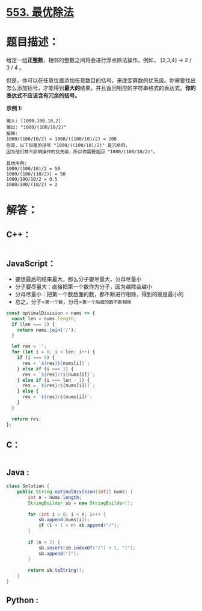 # [553. 最优除法](https://leetcode-cn.com/problems/optimal-division/)

# 题目描述：

给定一组**正整数**，相邻的整数之间将会进行浮点除法操作。例如， [2,3,4] -> 2 / 3 / 4 。

但是，你可以在任意位置添加任意数目的括号，来改变算数的优先级。你需要找出怎么添加括号，才能得到**最大的**结果，并且返回相应的字符串格式的表达式。**你的表达式不应该含有冗余的括号。**



**示例 1:**

```
输入: [1000,100,10,2]
输出: "1000/(100/10/2)"
解释:
1000/(100/10/2) = 1000/((100/10)/2) = 200
但是，以下加粗的括号 "1000/((100/10)/2)" 是冗余的，
因为他们并不影响操作的优先级，所以你需要返回 "1000/(100/10/2)"。

其他用例:
1000/(100/10)/2 = 50
1000/(100/(10/2)) = 50
1000/100/10/2 = 0.5
1000/100/(10/2) = 2
```




# 解答：

## C++：

```cpp

```

## JavaScript：

- 要想最后的结果最大，那么分子要尽量大，分母尽量小
- 分子要尽量大：直接把第一个数作为分子，因为越除会越小
- 分母尽量小：把第一个数后面的数，都不断进行相除，得到的就是最小的
- 总之，分子=`第一个数`，分母=`第一个后面的数不断相除`

```javascript
const optimalDivision = nums => {
  const len = nums.length;
  if (len === 2) {
    return nums.join('/');
  }

  let res = '';
  for (let i = 0; i < len; i++) {
    if (i === 0) {
      res = `${res}${nums[i]}`;
    } else if (i === 1) {
      res = `${res}/(${nums[i]}`;
    } else if (i === len - 1) {
      res = `${res}/${nums[i]})`;
    } else {
      res = `${res}/${nums[i]}`;
    }
  }

  return res;
};
```

## C：

```c

```

## Java :
```java
class Solution {
    public String optimalDivision(int[] nums) {
        int n = nums.length;
        StringBuilder sb = new StringBuilder();
        
        for (int i = 0; i < n; i++) {
            sb.append(nums[i]);
            if (i + 1 < n) sb.append("/");
        }
        
        if (n > 2) {
            sb.insert(sb.indexOf("/") + 1, "(");
            sb.append(")");
        }
        
        return sb.toString();
    }
}
```

## Python :

```python

```

